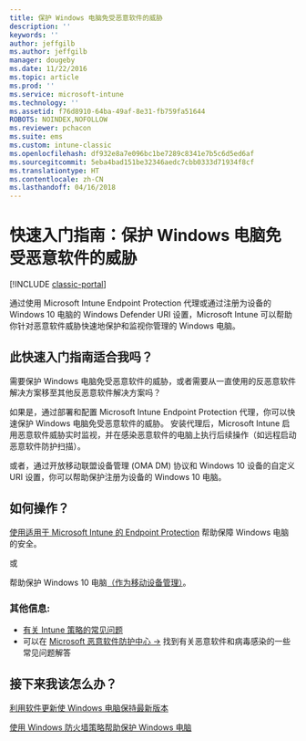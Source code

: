 ```yaml
---
title: 保护 Windows 电脑免受恶意软件的威胁
description: ''
keywords: ''
author: jeffgilb
ms.author: jeffgilb
manager: dougeby
ms.date: 11/22/2016
ms.topic: article
ms.prod: ''
ms.service: microsoft-intune
ms.technology: ''
ms.assetid: f76d8910-64ba-49af-8e31-fb759fa51644
ROBOTS: NOINDEX,NOFOLLOW
ms.reviewer: pchacon
ms.suite: ems
ms.custom: intune-classic
ms.openlocfilehash: df932e8a7e096bc1be7289c8341e7b5c6d5ed6af
ms.sourcegitcommit: 5eba4bad151be32346aedc7cbb0333d71934f8cf
ms.translationtype: HT
ms.contentlocale: zh-CN
ms.lasthandoff: 04/16/2018
---
```

# <a name="quick-start-guide-protect-windows-pcs-against-malware-threats"></a>快速入门指南：保护 Windows 电脑免受恶意软件的威胁

[!INCLUDE [classic-portal](../includes/classic-portal.md)]

通过使用 Microsoft Intune Endpoint Protection 代理或通过注册为设备的 Windows 10 电脑的 Windows Defender URI 设置，Microsoft Intune 可以帮助你针对恶意软件威胁快速地保护和监视你管理的 Windows 电脑。

## <a name="is-this-quick-start-guide-right-for-me"></a>此快速入门指南适合我吗？
需要保护 Windows 电脑免受恶意软件的威胁，或者需要从一直使用的反恶意软件解决方案移至其他反恶意软件解决方案吗？

如果是，通过部署和配置 Microsoft Intune Endpoint Protection 代理，你可以快速保护 Windows 电脑免受恶意软件的威胁。 安装代理后，Microsoft Intune 启用恶意软件威胁实时监视，并在感染恶意软件的电脑上执行后续操作（如远程启动恶意软件防护扫描）。

或者，通过开放移动联盟设备管理 (OMA DM) 协议和 Windows 10 设备的自定义 URI 设置，你可以帮助保护注册为设备的 Windows 10 电脑。

## <a name="how-do-i-do-it"></a>如何操作？
[使用适用于 Microsoft Intune 的 Endpoint Protection](/intune-classic/deploy-use/help-secure-windows-pcs-with-endpoint-protection-for-microsoft-intune) 帮助保障 Windows 电脑的安全。

或

帮助保护 Windows 10 电脑[（作为移动设备管理）](/intune-classic/deploy-use/windows-10-policy-settings-in-microsoft-intune)。


### <a name="additional-information"></a>其他信息:
- [有关 Intune 策略的常见问题](/intune-classic/deploy-use/manage-settings-and-features-on-your-devices-with-microsoft-intune-policies#frequently-asked-questions-about-intune-policies)
- 可以在 <a href="https://www.microsoft.com/security/portal/mmpc/" target="_blank"> Microsoft 恶意软件防护中心 &rarr;</a> 找到有关恶意软件和病毒感染的一些常见问题解答


## <a name="what-should-i-do-next"></a>接下来我该怎么办？
[利用软件更新使 Windows 电脑保持最新版本](/intune-classic/deploy-use/keep-windows-pcs-up-to-date-with-software-updates-in-microsoft-intune)

[使用 Windows 防火墙策略帮助保护 Windows 电脑](/intune-classic/deploy-use/help-protect-windows-pcs-using-windows-firewall-policies-in-microsoft-intune)
